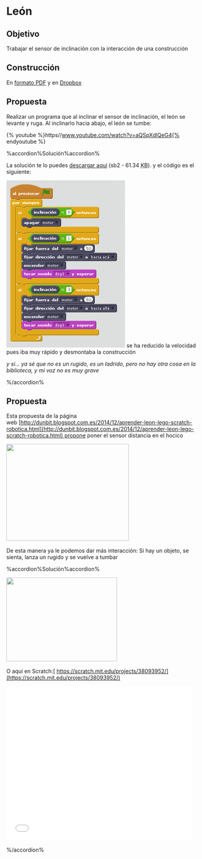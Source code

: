 
# León

## Objetivo

Trabajar el sensor de inclinación con la interacción de una construcción

## Construcción

En [formato PDF](http://ro-botica.com/pdf/WeDo/Roaring%20Lion.pdf) y en [Dropbox](https://www.dropbox.com/s/xqtasq2tg4yijpf/LEON.pdf?dl=0)

## Propuesta

Realizar un programa que al inclinar el sensor de inclinación, el león se levante y ruga. Al inclinarlo hacia abajo, el león se tumbe:

{% youtube %}https//www.youtube.com/watch?v=aQSpXdlQeG4{% endyoutube %}

%accordion%Solución%accordion%

La solución te lo puedes [descargar aquí](http://aularagon.catedu.es/materialesaularagon2013/LegoWedo/M2/leon.sb2) (sb2 - 61.34 <abbr lang="en" title="KiloBytes">KB</abbr>). y el código es el siguiente:

![](img/leon.png)
se ha reducido la velocidad pues iba muy rápido y desmontaba la construcción

_y sí... ya sé que no es un rugido, es un ladrido, pero no hay otra cosa en la biblioteca, y mi voz no es muy grave_

%/accordion%

## Propuesta

Esta propuesta de la página web [http://dunbit.blogspot.com.es/2014/12/aprender-leon-lego-scratch-robotica.html](http://dunbit.blogspot.com.es/2014/12/aprender-leon-lego-scratch-robotica.html) propone poner el sensor distancia en el hocico

<img src="http://4.bp.blogspot.com/-tSDt9KhTxgE/VIrjVW3BdAI/AAAAAAAABhA/anBifZWH1t4/s1600/cabeza.png" width="320" height="253" />

De esta manera ya le podemos dar más interacción: Si hay un objeto, se sienta, lanza un rugido y se vuelve a tumbar

%accordion%Solución%accordion%

<img src="http://4.bp.blogspot.com/-uSoic7LRT6s/VIrmXpyYItI/AAAAAAAABhM/GV7-0jFdnGw/s1600/scratchleon.JPG" width="289" height="219" />

O aquí en Scratch:[ https://scratch.mit.edu/projects/38093952/](https://scratch.mit.edu/projects/38093952/)

<iframe width="485" height="402" allowtransparency="true" src="//scratch.mit.edu/projects/watch?v=38093952/?autostart=false" frameborder="0" allowfullscreen=""></iframe>

%/accordion%
